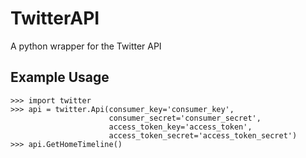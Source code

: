 # TwitterAPI

A python wrapper for the Twitter API

## Example Usage

```
>>> import twitter
>>> api = twitter.Api(consumer_key='consumer_key',
                      consumer_secret='consumer_secret',
                      access_token_key='access_token',
                      access_token_secret='access_token_secret')
>>> api.GetHomeTimeline()
```
